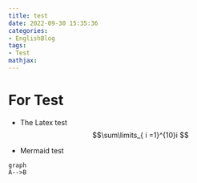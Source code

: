 ```yaml
---
title: test
date: 2022-09-30 15:35:36
categories: 
- EnglishBlog
tags:
- Test
mathjax:
---
```

# For Test
<!--more-->
- The Latex test
$$\sum\limits_{ i =1}^{10}i $$

- Mermaid test
```mermaid
graph
A-->B
```
